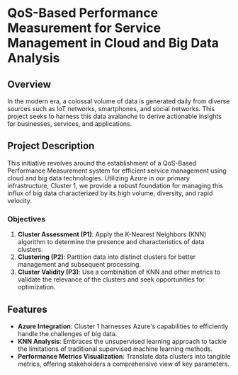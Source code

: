 # QoS-Based Performance Measurement for Service Management in Cloud and Big Data Analysis

## Overview

In the modern era, a colossal volume of data is generated daily from diverse sources such as IoT networks, smartphones, and social networks. This project seeks to harness this data avalanche to derive actionable insights for businesses, services, and applications.

## Project Description

This initiative revolves around the establishment of a QoS-Based Performance Measurement system for efficient service management using cloud and big data technologies. Utilizing Azure in our primary infrastructure, Cluster 1, we provide a robust foundation for managing this influx of big data characterized by its high volume, diversity, and rapid velocity.

### Objectives

1. **Cluster Assessment (P1)**: Apply the K-Nearest Neighbors (KNN) algorithm to determine the presence and characteristics of data clusters.
2. **Clustering (P2)**: Partition data into distinct clusters for better management and subsequent processing.
3. **Cluster Validity (P3)**: Use a combination of KNN and other metrics to validate the relevance of the clusters and seek opportunities for optimization.

## Features

- **Azure Integration**: Cluster 1 harnesses Azure's capabilities to efficiently handle the challenges of big data.
- **KNN Analysis**: Embraces the unsupervised learning approach to tackle the limitations of traditional supervised machine learning methods.
- **Performance Metrics Visualization**: Translate data clusters into tangible metrics, offering stakeholders a comprehensive view of key parameters.


